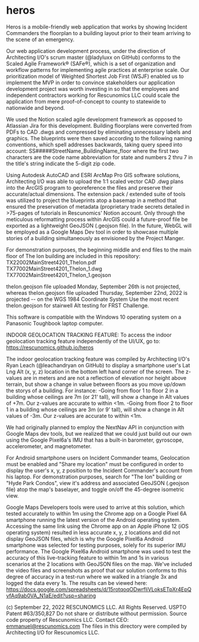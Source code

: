 # heros 

Heros is a mobile-friendly web application that works by showing Incident Commanders the floorplan to a building layout prior to their team arriving to the scene of an emergency. 

Our web application development process, under the direction of Architecting I/O's scrum master (@ladyluxx on GitHub) conforms to the Scaled Agile Framework® (SAFe®), which is a set of organization and workflow patterns for implementing agile practices at enterprise scale. Our prioritization model of Weighted Shortest Job First (WSJF) enabled us to implement the MVP in order to convince stakeholders our application development project was worth investing in so that the employees and independent contractors working for Rescunomics LLC could scale the application from mere proof-of-concept to county to statewide to nationwide and beyond. 

We used the Notion scaled agile development framework as opposed to Atlassian Jira for this development. Building floorplans were converted from PDFs to CAD .dwgs and compressed by eliminating unnecessary labels and graphics. The blueprints were then saved according to the following naming conventions, which spell addresses backwards, taking query speed into account: SS#####StreetName_BuildingName_floor where the first two characters are the code name abbreviation for state and numbers 2 thru 7 in the title's string indicate the 5-digit zip code. 

Using Autodesk AutoCAD and ESRI ArcMap Pro GIS software solutions, Architecting I/O was able to upload the 1:1 scaled vector CAD .dwg plans into the ArcGIS program to georeference the files and preserve their accurate/actual dimensions. The extension pack / extended suite of tools was utilized to project the blueprints atop a basemap in a method that ensured the preservation of metadata (proprietary trade secrets detailed in >75-pages of tutorials in Rescunomics' Notion account. Only through the meticulous reformatting process within ArcGIS could a future-proof file be exported as a lightweight GeoJSON (.geojson file). In the future, WebGL will be employed as a Google Maps Dev tool in order to showcase multiple stories of a building simultaneously as envisioned by the Project Manger. 

For demonstration purposes, the beginning middle and end files to the main floor of The Ion building are included in this repository:
TX22002MainStreet4201_TheIon.pdf
TX77002MainStreet4201_TheIon_1.dwg
TX77002MainStreet4201_TheIon_1.geojson

theIon.geojson file uploaded Monday, September 26th is not projected, whereas
theIon.geojson file uploaded Thursday, September 22nd, 2022 is projected -- on the WGS 1984 Coordinate System
Use the most recent theIon.geojson for stairwell Alt testing for FRST Challenge.

This software is compatible with the Windows 10 operating system on a Panasonic Toughbook laptop computer. 

INDOOR GEOLOCATION TRACKING FEATURE: To access the indoor geolocation tracking feature independently of the UI/UX, go to: https://rescunomics.github.io/heros 

The indoor geolocation tracking feature was compiled by Architecting I/O's Ryan Leach (@leachandryan on GitHub) to display a smartphone user's Lat Lng Alt (x, y, z) location in the bottom left hand corner of the screen. The z-values are in meters and are not a reflection of elevation nor height above terrain, but show a change in value between floors as you move up/down the storys of a building. For instance: 
-Going from floor 1 to floor 2 in a building whose ceilings are 7m (or 21' tall), will show a change in Alt values of +7m. Our z-values are accurate to within <1m. 
-Going from floor 2 to floor 1 in a building whose ceilings are 3m (or 9' tall), will show a change in Alt values of -3m. Our z-values are accurate to within <1m. 

We had originally planned to employ the NextNav API in conjunction with Google Maps dev tools, but we realized that we could just build out our own using the Google Pixel6a's IMU that has a built-in barometer, gyroscope, accelerometer, and magnetometer. 

For Android smartphone users on Incident Commander teams, Geolocation must be enabled and "Share my location" must be configured in order to display the user's x, y, z position to the Incident Commander's account from his laptop. For demonstration purposes, search for "The Ion" building or "Hyde Park Condos", view it's address and associated GeoJSON (.geojson file) atop the map's baselayer, and toggle on/off the 45-degree isometric view. 

Google Maps Developers tools were used to arrive at this solution, which tested accurately to within 1m using the Chrome app on a Google Pixel 6A smartphone running the latest version of the Android operating system. Accessing the same link using the Chrome app on an Apple iPhone 12 (iOS operating system) resulted in less accurate x, y, z locations and did not display GeoJSON files, which is why the Google Pixel6a Android smartphone was selected for testing purposes, solely for its superior IMU performance. The Google Pixel6a Android smartphone was used to test the accuracy of this live-tracking feature to within 1m and 1s in various scenarios at the 2 locations with GeoJSON files on the map. We've included the video files and screenshots as proof that our solution conforms to this degree of accuracy in a test-run where we walked in a triangle 3x and logged the data every 1s. The results can be viewed here: https://docs.google.com/spreadsheets/d/15rotqoqODwrfliVLoksETpXr4EpQvfAq9ab0VA_N1aE/edit?usp=sharing 

(c) September 22, 2022 RESCUNOMICS LLC. All Rights Reserved. USPTO Patent #63/350,827
Do not share or distribute without permission. 
Source code property of Rescunomics LLC.
Contact CEO: emmanuel@rescunomics.com
The files in this directory were compiled by Architecting I/O for Rescunomics LLC.
